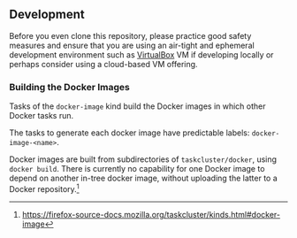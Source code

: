 ## Development

Before you even clone this repository, please practice good safety measures and
ensure that you are using an air-tight and ephemeral development environment
such as [VirtualBox][] VM if developing locally or perhaps consider using a
cloud-based VM offering.

### Building the Docker Images

Tasks of the `docker-image` kind build the Docker images in which other Docker
tasks run.

The tasks to generate each docker image have predictable labels:
`docker-image-<name>`.

Docker images are built from subdirectories of `taskcluster/docker`, using
`docker build`. There is currently no capability for one Docker image to depend
on another in-tree docker image, without uploading the latter to a Docker
repository.[^1]


<!-- BEGIN LINK DEFINITIONS -->

[^1]: https://firefox-source-docs.mozilla.org/taskcluster/kinds.html#docker-image

[`docker build`]:
  https://docs.docker.com/engine/reference/commandline/build/
  "docker build | Docker Documentation"

[VirtualBox]:
  https://www.virtualbox.org/
  "Oracle VM VirtualBox"
  
<!-- END LINK DEFINITIONS -->
